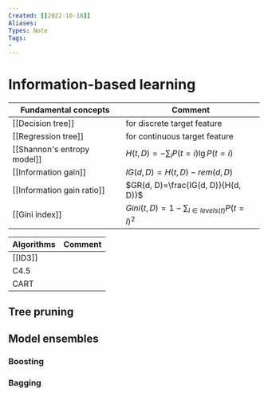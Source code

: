 ```yaml
---
Created: [[2022-10-18]]
Aliases: 
Types: Note
Tags: 
- 
---
```

# Information-based learning

| Fundamental concepts        | Comment                                      |
| --------------------------- | -------------------------------------------- |
| [[Decision tree]]           | for discrete target feature                  |
| [[Regression tree]]         | for continuous target feature                |
| [[Shannon's entropy model]] | $H(t, D)=-\sum_iP(t=i)\lg P(t=i)$            |
| [[Information gain]]        | $IG(d, D)=H(t, D)-rem(d, D)$                 |
| [[Information gain ratio]]  | $GR(d, D)=\frac{IG(d, D)}{H(d, D)}$          |
| [[Gini index]]              | $Gini(t, D)=1-\sum_{l\in levels(t)}P(t=l)^2$ |

| Algorithms        | Comment |
| ----------------- | ------- |
| [[ID3]] |         |
| C4.5              |         |
| CART                  |         |

## Tree pruning

## Model ensembles
### Boosting
### Bagging

